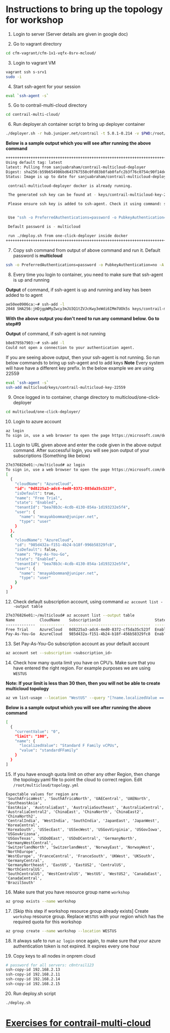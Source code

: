 # Instructions to bring up the topology for workshop

1. Login to server (Server details are given in google doc)

2. Go to vagrant directory

```bash
cd cfm-vagrant/cfm-1x1-vqfx-8srv-mcloud/
```

3. Login to vagrant VM

```bash
vagrant ssh s-srv1
sudo -i
```

4. Start ssh-agent for your session

```bash
eval `ssh-agent -s`
```

5. Go to contrail-multi-cloud directory

```bash
cd contrail-multi-cloud/
```

6. Run deployer.sh container script to bring up deployer container

```bash
./deployer.sh -r hub.juniper.net/contrail -t 5.0.1-0.214 -v $PWD:/root/multicloud
```

**Below is a sample output which you will see after running the above command**

```bash
+++++++++++++++++++++++++++++++++++++++++++++++++++++++++++++++++++++++++++++++++++++++++++++++++++++++++++++++++++++++++++++++++
Using default tag: latest
latest: Pulling from sanjuabraham/contrail-multicloud-deployer
Digest: sha256:b59b654986bd643767558c0fd83b8fab0fafc2b3f76c0754c90f14de0f6aafc9
Status: Image is up to date for sanjuabraham/contrail-multicloud-deployer:latest

 contrail-multicloud-deployer docker is already running.

 The generated ssh key can be found at - keys/contrail-multicloud-key-24728

 Please ensure ssh key is added to ssh-agent. Check it using command: ssh-add -l


 Use "ssh -o PreferredAuthentications=password -o PubkeyAuthentication=no -A root@127.0.0.1 -p 2222" to log into docker

 Default password is - multicloud

 run ./deploy.sh from one-click-deployer inside docker
+++++++++++++++++++++++++++++++++++++++++++++++++++++++++++++++++++++++++++++++++++++++++++++++++++++++++++++++++++++++++++++++++
```

7. Copy ssh command from output of above command and run it. Default password is **multicloud**

```bash
ssh -o PreferredAuthentications=password -o PubkeyAuthentication=no -A root@127.0.0.1 -p 2222
```

8. Every time you login to container, you need to make sure that ssh-agent is up and running

**Output** of command, if ssh-agent is up and running and key has been added to to agent
```bash
ae50ee0906ca:~# ssh-add -l
2048 SHA256:jHDjgpWMyZwcy3mJU3Q1tZVJcKwy3eWdi6IMm7UOk5s keys/contrail-multicloud-key-22559 (RSA)
```
**With the above output you don't need to run any command below. Go to step#9**

**Output** of command, if ssh-agent is not running
```bash
b8e8795b7903:~# ssh-add -l
Could not open a connection to your authentication agent.
```
If you are seeing above output, then your ssh-agent is not running. So run below commands to bring up ssh-agent and to add keys
**Note** Every system will have have a different key prefix. In the below example we are using 22559
```bash
eval `ssh-agent -s`
ssh-add multicloud/keys/contrail-multicloud-key-22559
```

9. Once logged in to container, change directory to multicloud/one-click-deployer

```bash
cd multicloud/one-click-deployer/
```

10. Login to azure account

```bash
az login
To sign in, use a web browser to open the page https://microsoft.com/devicelogin and enter the code BG22JY7X9 to authenticate.
```

11. Login to URL given above and enter the code given in the above output command. After successful login, you will see json output of your subscriptions (Something like below)

```bash
27e376826e01:~/multicloud# az login
To sign in, use a web browser to open the page https://microsoft.com/devicelogin and enter the code BG22JY7X9 to authenticate.
[
  {
    "cloudName": "AzureCloud",
    "id": "0d8225a3-adc6-4ed0-8372-885da35c523f",
    "isDefault": true,
    "name": "Free Trial",
    "state": "Enabled",
    "tenantId": "bea78b3c-4cdb-4130-854a-1d193232e5f4",
    "user": {
      "name": "mnayakbomman@juniper.net",
      "type": "user"
    }
  },
  {
    "cloudName": "AzureCloud",
    "id": "985d432a-f151-4b24-b18f-996b58329fc8",
    "isDefault": false,
    "name": "Pay-As-You-Go",
    "state": "Enabled",
    "tenantId": "bea78b3c-4cdb-4130-854a-1d193232e5f4",
    "user": {
      "name": "mnayakbomman@juniper.net",
      "type": "user"
    }
  }
]
```

12. Check default subscription account, using command `az account list --output table`

```bash
27e376826e01:~/multicloud# az account list --output table
Name           CloudName    SubscriptionId                        State    IsDefault
-------------  -----------  ------------------------------------  -------  -----------
Free Trial     AzureCloud   0d8225a3-adc6-4ed0-8372-cf5da35c523f  Enabled  True
Pay-As-You-Go  AzureCloud   985d432a-f151-4b24-b18f-456b58329fc8  Enabled  False

```

13. Set Pay-As-You-Go subscription account as your default account

```bash
az account set --subscription <subscription_id>
```

14. Check how many quota limit you have on CPU’s. Make sure that you have entered the right region.
For example purposes we are using `WESTUS`

__Note: If your limit is less than 30 then, then you will not be able to create multicloud topology__

```bash
az vm list-usage --location "WestUS" --query "[?name.localizedValue == 'Standard F Family vCPUs'].{name: name, currentValue: currentValue, limit: limit}"
```
**Below is a sample output which you will see after running the above command**

```bash
[
  {
    "currentValue": "0",
    "limit": "100",
    "name": {
      "localizedValue": "Standard F Family vCPUs",
      "value": "standardFFamily"
    }
  }
]

```

15. If you have enough quota limit on other any other Region, then change the topology.yaml file to point the cloud to correct region. Edit `/root/multicloud/topology.yml`

```text
Expectable values for region are
'SouthAfricaWest', 'SouthAfricaNorth', 'UAECentral', 'UAENorth', 'SoutheastAsia',
'EastAsia', 'AustraliaEast', 'AustraliaSoutheast', 'AustraliaCentral',
'AustraliaCentral2', 'ChinaEast', 'ChinaNorth', 'ChinaEast2', 'ChinaNorth2',
'CentralIndia', 'WestIndia', 'SouthIndia', 'JapanEast', 'JapanWest', 'KoreaCentral',
'KoreaSouth', 'USSecEast', 'USSecWest', 'USGovVirginia', 'USGovIowa', 'USGovArizona',
'USGovTexas', 'USDoDEast', 'USDoDCentral', 'GermanyNorth', 'GermanyWestCentral',
'SwitzerlandNorth', 'SwitzerlandWest', 'NorwayEast', 'NorwayWest', 'NorthEurope',
'WestEurope', 'FranceCentral', 'FranceSouth', 'UKWest', 'UKSouth', 'GermanyCentral',
'GermanyNortheast', 'EastUS', 'EastUS2', 'CentralUS', 'NorthCentralUS',
'SouthCentralUS', 'WestCentralUS', 'WestUS', 'WestUS2', 'CanadaEast', 'CanadaCentral',
'BrazilSouth'
```

16. Make sure that you have resource group name `workshop`

```bash
az group exists --name workshop
```

17. [Skip this step if workshop resource group already exists]
Create `workshop` resource group. Replace `WESTUS` with your region which has the required quota for this workshop

```bash
az group create --name workshop --location WESTUS
```

18. It always safe to run `az login` once again, to make sure that your azure authentication token is not expired. It expires every one hour

19. Copy keys to all nodes in onprem cloud

```bash
# password for all servers: c0ntrail123
ssh-copy-id 192.168.2.13
ssh-copy-id 192.168.2.11
ssh-copy-id 192.168.2.14
ssh-copy-id 192.168.2.15
```

20. Run deploy.sh script

```bash
./deploy.sh
```

# [Exercises for contrail-multi-cloud](../exercise/README.md)
